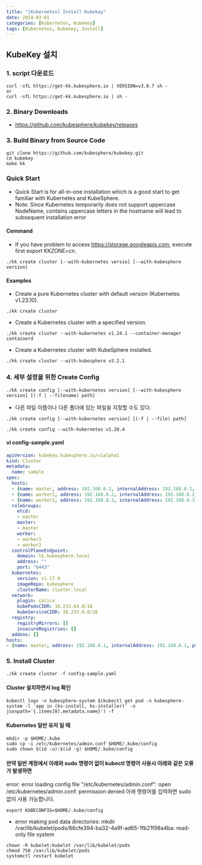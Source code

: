 ```yaml
---
title: "[Kubernetes] Install Kubekey"
date: 2024-03-01
categories: [Kubernetes, Kubekey]
tags: [Kubernetes, Kubekey, Install]
---
```


## KubeKey 설치
### 1. script 다운로드
```
curl -sfL https://get-kk.kubesphere.io | VERSION=v3.0.7 sh -
or
curl -sfL https://get-kk.kubesphere.io | sh -
```

### 2. Binary Downloads
- https://github.com/kubesphere/kubekey/releases

### 3. Build Binary from Source Code
```
git clone https://github.com/kubesphere/kubekey.git
cd kubekey
make kk
```

### Quick Start
- Quick Start is for all-in-one installation which is a good start to get familiar with Kubernetes and KubeSphere.
- Note: Since Kubernetes temporarily does not support uppercase NodeName, contains uppercase letters in the hostname will lead to subsequent installation error

#### Command
- If you have problem to access https://storage.googleapis.com, execute first export KKZONE=cn.
```
./kk create cluster [--with-kubernetes versio] [--with-kubesphere version]
```

#### Examples
- Create a pure Kubernetes cluster with default version (Kubernetes v1.23.10).
```
./kk create cluster
```

- Create a Kubernetes cluster with a specified version.
```
./kk create cluster --with-kubernetes v1.24.1 --container-manager containerd
```

- Create a Kubernetes cluster with KubeSphere installed.
```
./kk create cluster --with-kubesphere v3.2.1
```

### 4. 세부 설정을 위한 Create Config
```
./kk create config [--with-kubernetes version] [--with-kubesphere version] [(-f | --filename) path]
```
- 다른 파일 이름이나 다른 폴더에 있는 파일을 지정할 수도 있다.
```
./kk create config [--with-kubernetes version] [(-f | --file) path]
```
```
./kk create config --with-kubernetes v1.20.4
```

#### vi config-sample.yaml
```yaml
apiVersion: kubekey.kubesphere.io/v1alpha1
kind: Cluster
metadata:
  name: sample
spec:
  hosts:
  - {name: master, address: 192.168.0.1, internalAddress: 192.168.0.1, user: root, password: Testing123}
  - {name: worker1, address: 192.168.0.2, internalAddress: 192.168.0.2, user: root, password: Testing123}
  - {name: worker2, address: 192.168.0.3, internalAddress: 192.168.0.3, user: root, password: Testing123}
  roleGroups:
    etcd:
    - master
    master:
    - master
    worker:
    - worker1
    - worker2
  controlPlaneEndpoint:
    domain: lb.kubesphere.local
    address: ""
    port: "6443"
  kubernetes:
    version: v1.17.9
    imageRepo: kubesphere
    clusterName: cluster.local
  network:
    plugin: calico
    kubePodsCIDR: 10.233.64.0/18
    kubeServiceCIDR: 10.233.0.0/18
  registry:
    registryMirrors: []
    insecureRegistries: []
  addons: []
hosts:
- {name: master, address: 192.168.0.1, internalAddress: 192.168.0.1, privateKeyPath: "~/.ssh/id_rsa"}
```

### 5. Install Cluster
```
./kk create cluster -f config-sample.yaml
```

#### Cluster 설치하면서 log 확인
```
kubectl logs -n kubesphere-system $(kubectl get pod -n kubesphere-system -l 'app in (ks-install, ks-installer)' -o jsonpath='{.items[0].metadata.name}') -f
```

#### Kubernetes 일반 유저 일 때
```
mkdir -p $HOME/.kube
sudo cp -i /etc/kubernetes/admin.conf $HOME/.kube/config
sudo chown $(id -u):$(id -g) $HOME/.kube/config
```

#### 만약 일반 계정에서 아래와 sudo 명령어 없이 kubectl 명령어 사용시 아래와 같은 오류가 발생하면
error: error loading config file "/etc/kubernetes/admin.conf": open /etc/kubernetes/admin.conf: permission denied
아래 명령어를 입력하면 sudo 없이 사용 가능합니다.
```
export KUBECONFIG=$HOME/.kube/config
```

- error making pod data directories: mkdir /var/lib/kubelet/pods/86cfe394-ba32-4a9f-ad65-1fb21f98a4ba: read-only file system
```
chown -R kubelet:kubelet /var/lib/kubelet/pods
chmod 750 /var/lib/kubelet/pods
systemctl restart kubelet
```